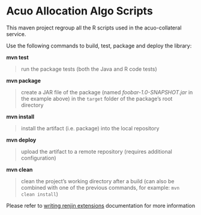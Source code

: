 Acuo Allocation Algo Scripts
============================ 

This maven project regroup all the R scripts used in the acuo-collateral service.

Use the following commands to build, test, package and deploy the library:


**mvn test**
> run the package tests (both the Java and R code tests)

**mvn package**
> create a JAR file of the package (named *foobar-1.0-SNAPSHOT.jar* in the example above) in the `target` folder of the package’s root directory

**mvn install**
> install the artifact (i.e. package) into the local repository

**mvn deploy**
> upload the artifact to a remote repository (requires additional configuration)

**mvn clean**
> clean the project’s working directory after a build (can also be combined with one of the previous commands, for example: `mvn clean install`) 

Please refer to [writing renjin extensions](http://docs.renjin.org/en/latest/writing-renjin-extensions.html) documentation for more information
